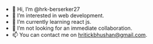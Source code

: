 - 👋 Hi, I’m @hrk-berserker27
- 👀 I’m interested in web development.
- 🌱 I’m currently learning react js.
- 💞️ I’m not looking for an immediate collaboration.
- 📫 You can contact me on hritickbhushan@gmail.com.
<!---
hrk-berserker27/hrk-berserker27 is a ✨ special ✨ repository because its `README.md` (this file) appears on your GitHub profile.
You can click the Preview link to take a look at your changes.
--->

